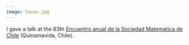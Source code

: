 ```yaml
---
image: tazas.jpg
---
```


I gave a talk at the 83th <a href="http://www.somachi.cl/VerCongreso.aspx?IdAgenda=19">Encuentro anual de la Sociedad Matematica de Chile</a> (Quinamavida, Chile).
